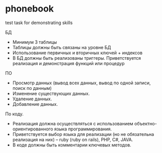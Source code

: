 # phonebook
test task for demonstrating skills

БД
 * Минимум 3 таблицы
 * Таблицы должны быть связаны на уровне БД
 * Использование первичных и вторичных ключей + индексов
 * В БД должны быть реализованы триггеры. Приветствуется реализация и демонстрация функций или процедур

ПО
 * Просмотр данных (вывод всех данных, вывод по одной записи, поиск по данным)
 * Изменение существующих данных.
 * Удаление данных.
 * Добавление данных.

По коду.
 * Реализация должна осуществляться с использованием объектно-ориентированного языка программирования.
 * Приветствуется выбор языка для реализации (но не обязательна реализация на них) – ruby (ruby on rails), PHP, C#, JAVA.
 * В коде должны быть комментарии ключевых методов.
